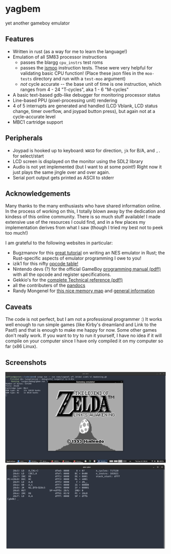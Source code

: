 # yagbem
yet another gameboy emulator

## Features
* Written in rust (as a way for me to learn the language!)
* Emulation of all SM83 processor instructions
    * passes the blargg `cpu_instrs` test roms
    * passes the [jsmoo](https://github.com/raddad772/jsmoo/tree/main/misc/tests/GeneratedTests/sm83/v1) instruction tests. These were very helpful for validating basic CPU function! (Place these json files in the `moo-tests` directory and run with a `test-moo` argument)
    * *not* cycle accurate -- the base unit of time is one instruction, which ranges from 4 - 24 "T-cycles", aka 1 - 6 "M-cycles"
* A basic text-based gdb-like debugger for monitoring processor status
* Line-based PPU (pixel-processing unit) rendering
* 4 of 5 interrupts are generated and handled (LCD Vblank, LCD status change, timer overflow, and joypad button press), but again not at a cycle-accurate level
* MBC1 cartridge support

## Peripherals
* Joypad is hooked up to keyboard: `WASD` for direction, `jk` for B/A, and `,.` for select/start
* LCD screen is displayed on the monitor using the SDL2 library
* Audio is not yet implemented (but I want to at some point!) Right now it just plays the same jingle over and over again.
* Serial port output gets printed as ASCII to stderr


## Acknowledgements

Many thanks to the many enthusiasts who have shared information online. In the process of working on this, I totally blown away by the dedication and kindess of this online community. There is so much stuff available! I made extensive use of the resources I could find, and in a few places my implementation derives from what I saw (though I tried my best not to peek too much!)

I am grateful to the following websites in particular:

* Bugzmanov for this [great tutorial](https://bugzmanov.github.io/nes_ebook/chapter_1.html) on writing an NES emulator in Rust; the Rust-specific aspects of emulator programming I owe to you!
* izik1 for this nifty [opcode table!](https://izik1.github.io/gbops/index.html)
* Nintendo devs (?) for the official GameBoy [programming manual (pdf!)](https://ia903208.us.archive.org/9/items/GameBoyProgManVer1.1/GameBoyProgManVer1.1.pdf) with all the opcode and register specifications.
* Gekkio's for the [complete Technical reference (pdf!)](https://gekkio.fi/files/gb-docs/gbctr.pdf)
* all the contributers of the [pandocs](https://gbdev.io/pandocs/)
* Randy Mongenel for [this nice memory map](http://gameboy.mongenel.com/dmg/asmmemmap.html) and [general information](https://fms.komkon.org/GameBoy/Tech/Software.html)

## Caveats

The code is not perfect, but I am not a professional programmer :) It works well enough to run simple games (like Kirby's dreamland and Link to the Past!) and that is enough to make me happy for now. Some other games don't really work. If you want to try to run it yourself, I have no idea if it will compile on your computer since I have only compiled it on my computer so far (x86 Linux).

## Screenshots

![Screenshot of the emulator playing the title screen of The Legend of Zelda, Link's Awakening](img/link.png) 
![Screenshot of a text-based debugger for the emulator](img/debugger.png)
